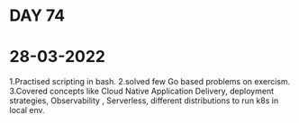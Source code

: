 # DAY 74
# 28-03-2022
1.Practised scripting in bash. 
2.solved few Go based problems on exercism. 
3.Covered concepts like Cloud Native Application Delivery, deployment strategies, Observability , Serverless, different distributions to run k8s in local env.
